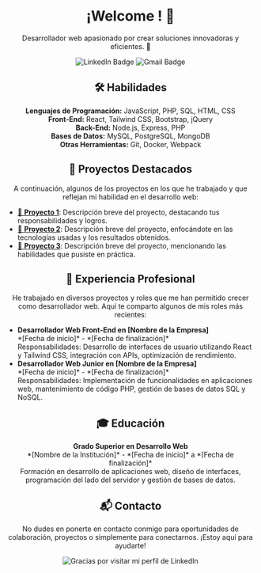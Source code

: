 <!-- Encabezado principal -->
<h1 align="center">¡Welcome ! 👋</h1>

<!-- Descripción breve -->
<p align="center">
  Desarrollador web apasionado por crear soluciones innovadoras y eficientes. 🚀
</p>
<!-- medios comunicacion  -->
<div align="center" id="badges">
  <img src="https://img.shields.io/badge/LinkedIn-blue?style=for-the-badge&logo=linkedin&logoColor=white" alt="LinkedIn Badge"/>
  <img src="https://img.shields.io/badge/Gmail-D14836?style=for-the-badge&logo=gmail&logoColor=white" alt="Gmail Badge"/>
</div>


<!-- Habilidades -->
<h2 align="center">🛠 Habilidades</h2>
<p align="center">
  <b>Lenguajes de Programación:</b> JavaScript, PHP, SQL, HTML, CSS<br>
  <b>Front-End:</b> React, Tailwind CSS, Bootstrap, jQuery<br>
  <b>Back-End:</b> Node.js, Express, PHP<br>
  <b>Bases de Datos:</b> MySQL, PostgreSQL, MongoDB<br>
  <b>Otras Herramientas:</b> Git, Docker, Webpack
</p>

<!-- Proyectos destacados -->
<h2 align="center">🚀 Proyectos Destacados</h2>
<p align="center">
  A continuación, algunos de los proyectos en los que he trabajado y que reflejan mi habilidad en el desarrollo web:
</p>
<ul>
  <li><a href="https://github.com/tu-usuario/tu-proyecto-1" target="_blank">🚀 <b>Proyecto 1</b></a>: Descripción breve del proyecto, destacando tus responsabilidades y logros.</li>
  <li><a href="https://github.com/tu-usuario/tu-proyecto-2" target="_blank">🚀 <b>Proyecto 2</b></a>: Descripción breve del proyecto, enfocándote en las tecnologías usadas y los resultados obtenidos.</li>
  <li><a href="https://github.com/tu-usuario/tu-proyecto-3" target="_blank">🚀 <b>Proyecto 3</b></a>: Descripción breve del proyecto, mencionando las habilidades que pusiste en práctica.</li>
</ul>

<!-- Experiencia profesional -->
<h2 align="center">💼 Experiencia Profesional</h2>
<p align="center">
  He trabajado en diversos proyectos y roles que me han permitido crecer como desarrollador web. Aquí te comparto algunos de mis roles más recientes:
</p>
<ul>
  <li><b>Desarrollador Web Front-End en [Nombre de la Empresa]</b><br>
  *[Fecha de inicio]* - *[Fecha de finalización]*<br>
  Responsabilidades: Desarrollo de interfaces de usuario utilizando React y Tailwind CSS, integración con APIs, optimización de rendimiento.</li>
  <li><b>Desarrollador Web Junior en [Nombre de la Empresa]</b><br>
  *[Fecha de inicio]* - *[Fecha de finalización]*<br>
  Responsabilidades: Implementación de funcionalidades en aplicaciones web, mantenimiento de código PHP, gestión de bases de datos SQL y NoSQL.</li>
</ul>

<!-- Educación -->
<h2 align="center">🎓 Educación</h2>
<p align="center">
  <b>Grado Superior en Desarrollo Web</b><br>
  *[Nombre de la Institución]* - *[Fecha de inicio]* a *[Fecha de finalización]*<br>
  Formación en desarrollo de aplicaciones web, diseño de interfaces, programación del lado del servidor y gestión de bases de datos.
</p>

<!-- Contacto -->
<h2 align="center">📬 Contacto</h2>
<p align="center">
  No dudes en ponerte en contacto conmigo para oportunidades de colaboración, proyectos o simplemente para conectarnos. ¡Estoy aquí para ayudarte!
</p>

<!-- Imagen de fondo -->
<p align="center">
  <img src="https://via.placeholder.com/800x400.png?text=¡Gracias+por+visitar+mi+perfil+de+LinkedIn!" alt="Gracias por visitar mi perfil de LinkedIn">
</p>

